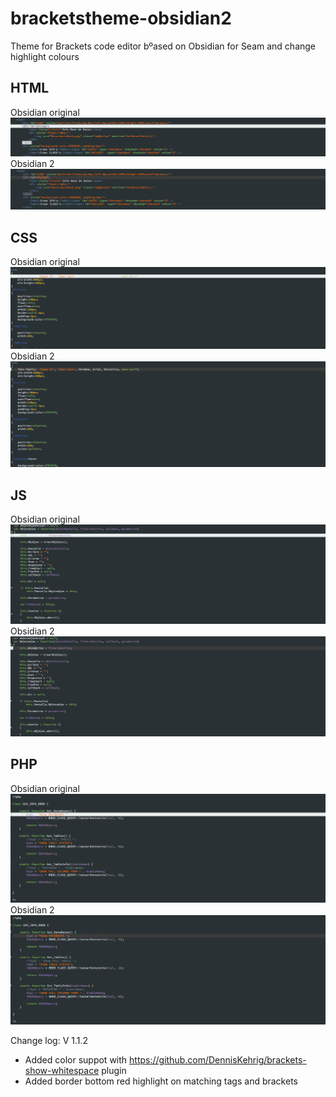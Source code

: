 # bracketstheme-obsidian2
Theme for Brackets code editor bºased on Obsidian for Seam and change highlight colours

## HTML
Obsidian original
![HTML Screenshot](/screenshot/obsidian.html.png)
Obsidian 2
![HTML Screenshot](/screenshot/obsidian2.html.png)

## CSS
Obsidian original
![CSS Screenshot](/screenshot/obsidian.css.png)
Obsidian 2
![CSS Screenshot](/screenshot/obsidian2.css.png)

## JS
Obsidian original
![JS Screenshot](/screenshot/obsidian.js.png)
Obsidian 2
![JS Screenshot](/screenshot/obsidian2.js.png)

## PHP
Obsidian original
![PHP Screenshot](/screenshot/obsidian.php.png)
Obsidian 2
![PHP Screenshot](/screenshot/obsidian2.php.png)

Change log: 
V 1.1.2
  - Added color suppot with https://github.com/DennisKehrig/brackets-show-whitespace plugin
  - Added border bottom red highlight on matching tags and brackets 
